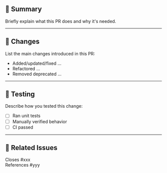 ## 📄 Summary

Briefly explain what this PR does and why it's needed.

---

## 🔧 Changes

List the main changes introduced in this PR:

- Added/updated/fixed ...
- Refactored ...
- Removed deprecated ...

---

## 🧪 Testing

Describe how you tested this change:

- [ ] Ran unit tests
- [ ] Manually verified behavior
- [ ] CI passed

---

## 📎 Related Issues

Closes #xxx  
References #yyy
